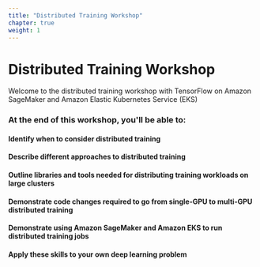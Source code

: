```yaml
---
title: "Distributed Training Workshop"
chapter: true
weight: 1
---
```


# Distributed Training Workshop

Welcome to the distributed training workshop with TensorFlow on Amazon SageMaker and Amazon Elastic Kubernetes Service (EKS)


### At the end of this workshop, you'll be able to:

#### Identify when to consider distributed training
#### Describe different approaches to distributed training
#### Outline libraries and tools needed for distributing training workloads on large clusters
#### Demonstrate code changes required to go from single-GPU to multi-GPU distributed training
#### Demonstrate using Amazon SageMaker and Amazon EKS to run distributed training jobs
#### Apply these skills to your own deep learning problem
